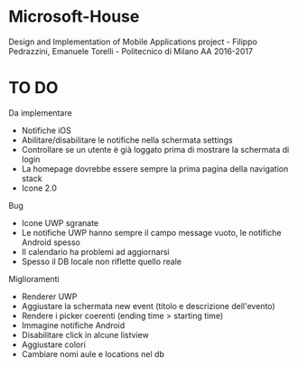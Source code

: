 # Microsoft-House
Design and Implementation of Mobile Applications project - Filippo Pedrazzini, Emanuele Torelli - Politecnico di Milano AA 2016-2017 


# TO DO

Da implementare
- Notifiche iOS
- Abilitare/disabilitare le notifiche nella schermata settings
- Controllare se un utente è già loggato prima di mostrare la schermata di login
- La homepage dovrebbe essere sempre la prima pagina della navigation stack
- Icone 2.0

Bug
- Icone UWP sgranate
- Le notifiche UWP hanno sempre il campo message vuoto, le notifiche Android spesso
- Il calendario ha problemi ad aggiornarsi
- Spesso il DB locale non riflette quello reale

Miglioramenti
- Renderer UWP
- Aggiustare la schermata new event (titolo e descrizione dell'evento)
- Rendere i picker coerenti (ending time > starting time)
- Immagine notifiche Android
- Disabilitare click in alcune listview
- Aggiustare colori
- Cambiare nomi aule e locations nel db
